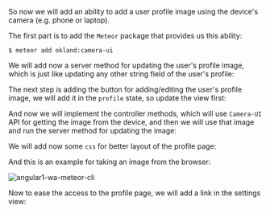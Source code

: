 So now we will add an ability to add a user profile image using the device's camera (e.g. phone or laptop).

The first part is to add the `Meteor` package that provides us this ability:

    $ meteor add okland:camera-ui

We will add now a server method for updating the user's profile image, which is just like updating any other string field of the user's profile:

<diffbox tutorial="whatsapp-meteor-tutorial" step="7.2"></diffbox>

The next step is adding the button for adding/editing the user's profile image, we will add it in the `profile` state, so update the view first:

<diffbox tutorial="whatsapp-meteor-tutorial" step="7.3"></diffbox>

And now we will implement the controller methods, which will use `Camera-UI` API for getting the image from the device, and then we will use that image and run the server method for updating the image:

<diffbox tutorial="whatsapp-meteor-tutorial" step="7.4"></diffbox>

We will add now some `css` for better layout of the profile page:

<diffbox tutorial="whatsapp-meteor-tutorial" step="7.5"></diffbox>

And this is an example for taking an image from the browser:

![angular1-wa-meteor-cli](/assets/tutorials/angular1-whatsapp-meteor-cli/16.png)

Now to ease the access to the profile page, we will add a link in the settings view:

<diffbox tutorial="whatsapp-meteor-tutorial" step="7.6"></diffbox>
